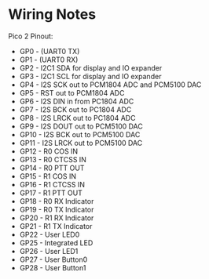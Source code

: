 Wiring Notes
============

Pico 2 Pinout:
* GP0  - (UART0 TX)
* GP1  - (UART0 RX)
* GP2  - I2C1 SDA for display and IO expander
* GP3  - I2C1 SCL for display and IO expander
* GP4  - I2S SCK out to PCM1804 ADC and PCM5100 DAC
* GP5  - RST out to PCM1804 ADC
* GP6  - I2S DIN in from PC1804 ADC
* GP7  - I2S BCK out to PC1804 ADC
* GP8  - I2S LRCK out to PC1804 ADC
* GP9  - I2S DOUT out to PCM5100 DAC
* GP10 - I2S BCK out to PCM5100 DAC
* GP11 - I2S LRCK out to PCM5100 DAC
* GP12 - R0 COS IN
* GP13 - R0 CTCSS IN
* GP14 - R0 PTT OUT
* GP15 - R1 COS IN
* GP16 - R1 CTCSS IN
* GP17 - R1 PTT OUT
* GP18 - R0 RX Indicator
* GP19 - R0 TX Indicator
* GP20 - R1 RX Indicator
* GP21 - R1 TX Indicator
* GP22 - User LED0
* GP25 - Integrated LED
* GP26 - User LED1
* GP27 - User Button0
* GP28 - User Button1

